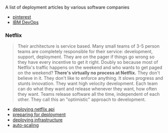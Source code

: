 A list of deployment articles by various software companies

* [pinterest](http://engineering.pinterest.com/post/70621633046/deploying-software-at-pinterest)
* [IBM DevOps](ftp://public.dhe.ibm.com/software/uk/itsolutions/businessconnect2013/dk_pdf/SmarterBusiness-Denmark_Oct_8th_2013_v2.pdf)

### Netflix 

> Their architecture is service based. Many small teams of 3-5 person teams are completely responsible for their service: development, support, deployment. They are on the pager if things go wrong so they have every incentive to get it right. Doubly so because most of Netflix's traffic happens on the weekend and who wants to get paged on the weekend? 
> **There's virtually no process at Netflix.** They don't believe in it. They don't like to enforce anything. It slows progress and stunts innovation. They want high velocity development. Each team can do what they want and release whenever they want, how often they want. Teams release software all the time, independent of each other. They call this an "optimistic" approach to development. 

* [deploying netflix api](http://techblog.netflix.com/2013/08/deploying-netflix-api.html)
* [preparing for deployment](http://techblog.netflix.com/2013/11/preparing-netflix-api-for-deployment.html)
* [deploying infrastructure](http://highscalability.com/blog/2011/12/12/netflix-developing-deploying-and-supporting-software-accordi.html)
* [auto-scaling](http://techblog.netflix.com/2013/11/scryer-netflixs-predictive-auto-scaling.html)

